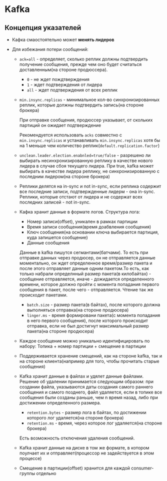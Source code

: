 # Kafka

## Концепция указателей

- Кафка смаостоятельно может **менять лидеров**

- Для избежания потери сообщений:

  - `ack=all` - определяет, сколько реплик должны подтвердить получение сообщения, прежде чем оно будет считаться доставленным(на стороне продюссера).

    - `0` - не ждет пождтверждения
    - `1` - ждет подтверждения от лидера
    - `all` - ждет подтверждения от всех реплик

  - `min.insync.replicas` - минимальное кол-во синхронизированных реплик, которые должны подтвердить запись(на стороне брокера)

    При отправке сообщения, продюссер указывает, от скольких партиций он ожидает подтверждение

    Рекомендуется использовать `acks` совместно с `min.insync.replicas` и устанавливать `min.insync.replicas` хотя бы на 1 меньше чем количество реплик(`default.replication.factor`)

  - `unclean.leader.election.enabnled=true/false` - разрешено ли выбирать несинхронизированную реплику в качестве нового лидера в случае сбоя текущего лидера. При true, kafka может выбирать в качестве лидера реплику, не синхронизированную с последним лидером(на стороне брокера)

  - Реплики делятся на in-sync и not in-sync, если реплика содержит все последние записи, подтвержденные лидерм - она in-sync. Реплики, которые отстают от лидера и не содержат всех последних записей - not in-sync.

  - Кафка хранит данные в формате логов. Структура лога:

    - Номер записи(offset), уникален в рамках партиции
    - Время записи сообщения(время доабвления сообщения)
    - Ключ сообщения(на основании ключа выбирается партиция, куда запишется сообщение)
    - Данные сообщения

    Данные в kafka пишутся сегмантами(батчами). То есть при отправке данных через продюсер, он не отправляется данные моментально, он ждет определенное время/размер пакета и после этого отправляет данные одним пакетом.То есть, как только набрали определнный размер пакета(в килобайтах) - сообщение отправляется, иначе - дожидается определенного времени, которое должно пройти с момента попадания первого сообщения в пакет, после чего - отправляется. Чтение так же происходит пакетами.

    - `batch.size` - размер пакета(в байтах), после которого должна выполняться отправка(на стороне продюсера)
    - `linger.ms` - время формировани пакета(с момента попадания в него первого сообщения), после которого происходит отправка, если не был достигнут максимальный размер пакета(на стороне продюсера)

  - Каждое сообщение можно уникально идентифицировать по набору: Топика + номер партиции + смещение в партиции

  - Поддерживается хранение смещений, как на стороне kafka, так и на стороне клиента(например для того, чтобы прочитать старые сообщения)

  - Kafka хранит данные в файлах и удялет данные файлами. Решение об удалении принимается следующим образом: при создании файла, указываются даты создания самого раннего сообщения и самого позднего, файл удаляется, если в топике все сообщения были созданы раньше, чем n время назад, либо при достижении определенного размера.

    - `retention.bytes` - размер лога в байтах, по достижении которого лог удаляется(на стороне брокера)
    - `retention.ms` - время, через которое лог удаляется(на стороне брокера)

    Есть возможность отключения удаления сообщений.

  - Kafka хранит данные на диске в том же формате, в котором поулчает их и отправляет(процессор не задействуется в этом процессе)

  - Смещение в  партиции(offset) хранится для каждой consumer-группы отдельно